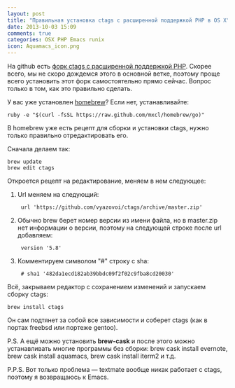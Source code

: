 ```yaml
---
layout: post
title: "Правильная установка ctags с расширенной поддержкой PHP в OS X"
date: 2013-10-03 15:09
comments: true
categories: OSX PHP Emacs runix
icon: Aquamacs_icon.png
---
```

На github есть [форк ctags с расширенной поддержкой PHP](https://github.com/zargener/ctags). Скорее всего, мы не скоро дождемся этого в основной ветке, поэтому проще всего установить этот форк самостоятельно прямо сейчас. Вопрос только в том, как это правильно сделать.

У вас уже установлен [homebrew](http://brew.sh)? Если нет, устанавливайте:

	ruby -e "$(curl -fsSL https://raw.github.com/mxcl/homebrew/go)"

В homebrew уже есть рецепт для сборки и установки ctags, нужно только правильно отредактировать его.

Сначала делаем так:

	brew update
	brew edit ctags

Откроется рецепт на редактирование, меняем в нем следующее:

1. Url меняем на следующий:

		url 'https://github.com/vyazovoi/ctags/archive/master.zip'

2. Обычно brew берет номер версии из имени файла, но в master.zip нет информации о версии, поэтому на следующей строке после url добавляем:

		version '5.8'

3. Комментируем символом "#" строку с sha:

		# sha1 '482da1ecd182ab39bbdc09f2f02c9fba8cd20030'

Всё, закрываем редактор с сохранением изменений и запускаем сборку ctags:

	brew install ctags

Он сам подтянет за собой все зависимости и соберет ctags (как в портах freebsd или портеже gentoo).

P.S. А ещё можно установить **brew-cask** и после этого можно устанавливать многие программы без сборки: brew cask install evernote, brew cask install aquamacs, brew cask install iterm2 и т.д.

P.P.S. Вот только проблема — textmate вообще никак работает с ctags, поэтому я возвращаюсь к Emacs.